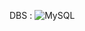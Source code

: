 DBS : ![MySQL](https://img.shields.io/badge/mysql-%2300f.svg?style=for-the-badge&logo=mysql&logoColor=white)
